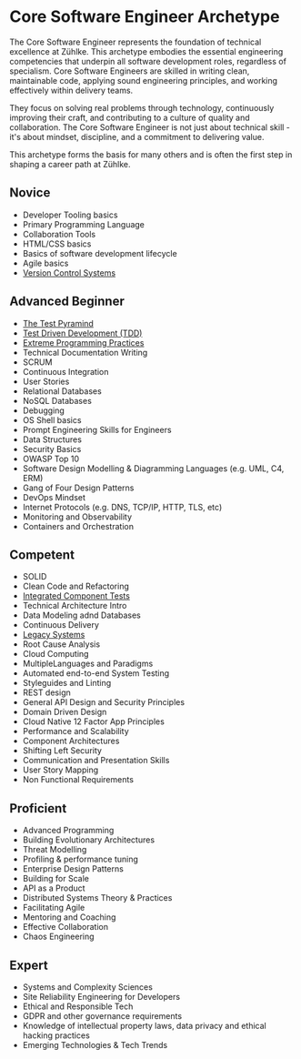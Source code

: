 # Core Software Engineer Archetype

The Core Software Engineer represents the foundation of technical excellence at Zühlke.
This archetype embodies the essential engineering competencies that underpin all software development roles, regardless of specialism. 
Core Software Engineers are skilled in writing clean, maintainable code, applying sound engineering principles, and working effectively within delivery teams.

They focus on solving real problems through technology, continuously improving their craft, and contributing to a culture of quality and collaboration.
The Core Software Engineer is not just about technical skill - it's about mindset, discipline, and a commitment to delivering value.

This archetype forms the basis for many others and is often the first step in shaping a career path at Zühlke.

## Novice

* Developer Tooling basics
* Primary Programming Language
* Collaboration Tools
* HTML/CSS basics
* Basics of software development lifecycle
* Agile basics
* [Version Control Systems](../topics/version-control-systems.md)

## Advanced Beginner

* [The Test Pyramind](../topics/the-test-pyramid.md)
* [Test Driven Development (TDD)](../topics/test-driven-development.md)
* [Extreme Programming Practices](../topics/extreme-programming-practices.md)
* Technical Documentation Writing
* SCRUM
* Continuous Integration
* User Stories
* Relational Databases
* NoSQL Databases
* Debugging
* OS Shell basics
* Prompt Engineering Skills for Engineers
* Data Structures
* Security Basics
* OWASP Top 10
* Software Design Modelling & Diagramming Languages (e.g. UML, C4, ERM)
* Gang of Four Design Patterns
* DevOps Mindset
* Internet Protocols (e.g. DNS, TCP/IP, HTTP, TLS, etc)
* Monitoring and Observability
* Containers and Orchestration

## Competent

* SOLID
* Clean Code and Refactoring
* [Integrated Component Tests](../topics/integrated-component-tests.md)
* Technical Architecture Intro
* Data Modeling adnd Databases
* Continuous Delivery
* [Legacy Systems](../topics/legacy-systems.md)
* Root Cause Analysis
* Cloud Computing
* MultipleLanguages and Paradigms
* Automated end-to-end System Testing
* Styleguides and Linting
* REST design
* General API Design and Security Principles
* Domain Driven Design
* Cloud Native 12 Factor App Principles
* Performance and Scalability
* Component Architectures
* Shifting Left Security
* Communication and Presentation Skills
* User Story Mapping
* Non Functional Requirements

## Proficient

* Advanced Programming
* Building Evolutionary Architectures
* Threat Modelling
* Profiling & performance tuning
* Enterprise Design Patterns
* Building for Scale
* API as a Product
* Distributed Systems Theory & Practices
* Facilitating Agile
* Mentoring and Coaching
* Effective Collaboration
* Chaos Engineering

## Expert

* Systems and Complexity Sciences
* Site Reliability Engineering for Developers
* Ethical and Responsible Tech
* GDPR and other governance requirements
* Knowledge of intellectual property laws, data privacy and ethical hacking practices
* Emerging Technologies & Tech Trends